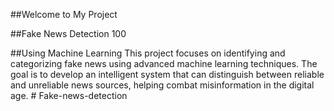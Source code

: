 ##Welcome to My Project


##Fake News Detection 100

##Using Machine Learning
This project focuses on identifying and categorizing fake news using advanced machine learning techniques. The goal is to develop an intelligent system that can distinguish between reliable and unreliable news sources, helping combat misinformation in the digital age.
#   F a k e - n e w s - d e t e c t i o n 
 
 
